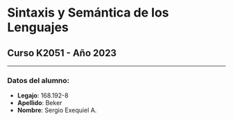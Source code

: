 # Sintaxis y Semántica de los Lenguajes
## Curso K2051 - Año 2023
---

### Datos del alumno:
- **Legajo**: 168.192-8
- **Apellido**: Beker
- **Nombre**: Sergio Exequiel A.